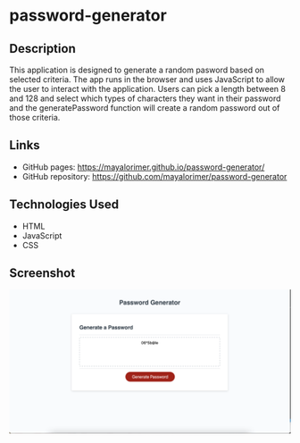 # password-generator

## Description
This application is designed to generate a random pasword based on selected criteria. The app runs in the browser and uses JavaScript to allow the user to interact with the application. Users can pick a length between 8 and 128 and select which types of characters they want in their password and the generatePassword function will create a random password out of those criteria. 

## Links

- GitHub pages: https://mayalorimer.github.io/password-generator/
- GitHub repository: https://github.com/mayalorimer/password-generator 

## Technologies Used
- HTML
- JavaScript
- CSS

## Screenshot 
![Screenshot of password generator deployed](./assets/passwordScreenshot.jpg)